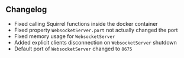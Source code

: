 ## Changelog

- Fixed calling Squirrel functions inside the docker container
- Fixed property ``WebsocketServer.port`` not actually changed the port
- Fixed memory usage for ``WebsocketServer``
- Added explicit clients disconnection on ``WebsocketServer`` shutdown
- Default port of ``WebsocketServer`` changed to ``8675``